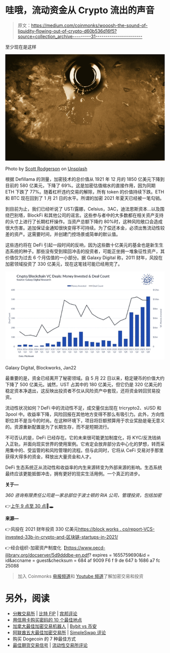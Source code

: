 # 哇哦，流动资金从 Crypto 流出的声音

> 原文：<https://medium.com/coinmonks/wooosh-the-sound-of-liquidity-flowing-out-of-crypto-d60b536d16f5?source=collection_archive---------31----------------------->

至少现在是这样

![](img/d0b311418366b2e35becfc75907404f4.png)

Photo by [Scott Rodgerson](https://unsplash.com/@scottrodgerson?utm_source=unsplash&utm_medium=referral&utm_content=creditCopyText) on [Unsplash](https://unsplash.com/s/photos/drain?utm_source=unsplash&utm_medium=referral&utm_content=creditCopyText)

根据 Defillama 的测量，加密技术的总价值从 1921 年 12 月的 1850 亿美元下降到目前的 580 亿美元，下降了 69%。这是加密估值缩水的直接作用，因为同期 ETH 下跌了 77%。随着杠杆违约交易的解除，所有 token 的价值持续下跌。ETH 和 BTC 现在回到了 1 月 21 日的水平。所谓的加密 2021 年夏天已经被一笔勾销。

到目前为止，我们已经听说了 UST/露娜，Celsius，3AC，迪法恩斯资本…以及围绕巴别塔，BlockFi 和其他公司的谣言。这些参与者中的大多数都在相关资产支持的头寸上进行了长期杠杆操作。当资产总额下降约 80%时，这种风险敞口会造成很大伤害。追加保证金通知很快变得不可持续。为了偿还本金，必须出售流动性较差的资产。这需要时间，并创建门控场景或简单的默认值。

这些违约将在 DeFi 引起一段时间的反响，因为这些数十亿美元的基金也是新生生态系统的种子。那些没有受到赎回冲击的投资者，可能正坐拥一堆象征性资产，其价值仅为过去 6 个月估值的一小部分。据 Galaxy Digital 称，2011 财年，风投在加密领域投资了 330 亿美元，现在这笔钱可能已经用完了。

![](img/05c719d2556fa0ba7cddafa4d0a5f3e7.png)

Galaxy Digital, Blockworks, Jan22

最重要的是，资金已经离开了秘密领域。自 5 月 22 日以来，稳定硬币的价值大约下降了 500 亿美元。诚然，UST 占其中的 180 亿美元，但它仍是 320 亿美元的稳定资本净退出，这反映出投资者不仅从风险资产中套现，还将资金转回贸易投资。

流动性状况如何？DeFi 中的流动性不足，成交量仅出现在 tricrypto2、sUSD 和 3pool 中。收益率下降，风险回报在其他地方变得不那么有吸引力。此外，方向性职位并不是当今的时尚。在这种环境下，项目将巨额预算用于农业奖励是毫无意义的。资源重新配置是为了长期生存，而不是短期流行。

不可否认的是，DeFi 已经存在。它的未来很可能更加制度化，将 KYC/反洗钱纳入正轨，并面向现实世界的使用案例。它肯定会放弃部分去中心化的梦想，转而采用集中的、受监管的和风险管理的流程。但与此同时，它将从 CeFi 交易对手那里获得大得多的资金，释放出大量资金和人才。

DeFi 生态系统正从流动性和收益率的内生来源转变为外部来源的影响。生态系统最终应该更能抵御冲击，拥有更好的现实生活用例。一个真正的进步。

**关于—**

*360 咨询有限责任公司是一家总部位于波士顿的 RIA 公司，管理投资，包括加密*

👉[上午 9 点至 30 点](https://twitter.com/930AM2)🐰🕳

**来源—**

👉风投在 2021 财年投资 330 亿美元[https://block works . co/report-VCS-invested-33b-in-crypto-and-区块链-startups-in-2021/](https://blockworks.co/report-vcs-invested-33b-in-crypto-and-blockchain-startups-in-2021/)

👉经合组织-加密资产制度化【https://www.oecd-ilibrary.org/docserver/5d9dddbe-en.pdf? expires = 1655759690&id = id&accname = guest&checksum = 684 af 9009 F6 f 9 de 647 b 1686 a7 fc 25088

> 加入 Coinmonks [电报频道](https://t.me/coincodecap)和 [Youtube 频道](https://www.youtube.com/c/coinmonks/videos)了解加密交易和投资

# 另外，阅读

*   [分散交易所](https://coincodecap.com/what-are-decentralized-exchanges) | [比特 FIP](https://coincodecap.com/bitbns-fip) | [宾邦评论](https://coincodecap.com/bingbon-review)
*   [用信用卡购买密码的 10 个最佳地点](https://coincodecap.com/buy-crypto-with-credit-card)
*   [加拿大最佳加密交易机器人](https://coincodecap.com/5-best-crypto-trading-bots-in-canada) | [Bybit vs 币安](https://coincodecap.com/bybit-binance-moonxbt)
*   [阿联酋五大最佳加密交易所](https://coincodecap.com/best-crypto-exchanges-in-uae) | [SimpleSwap 评论](https://coincodecap.com/simpleswap-review)
*   购买 Dogecoin 的 7 种最佳方式
*   [最佳期货交易信号](https://coincodecap.com/futures-trading-signals) | [流动性交易所评论](https://coincodecap.com/liquid-exchange-review)